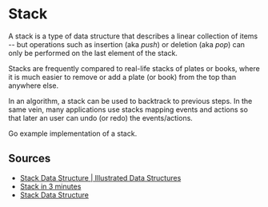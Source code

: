 # Stack

A stack is a type of data structure that describes a linear collection of items -- but operations such as insertion (aka *push*) or deletion (aka *pop*) can only be performed on the last element of the stack. 

Stacks are frequently compared to real-life stacks of plates or books, where it is much easier to remove or add a plate (or book) from the top than anywhere else.

In an algorithm, a stack can be used to backtrack to previous steps. In the same vein, many applications use stacks mapping events and actions so that later an user can undo (or redo) the events/actions.

Go example implementation of a stack.

## Sources
- [Stack Data Structure | Illustrated Data Structures](https://www.youtube.com/watch?v=I5lq6sCuABE)
- [Stack in 3 minutes](https://www.youtube.com/watch?v=KcT3aVgrrpU)
- [Stack Data Structure](https://www.coursera.org/lecture/data-structures/stacks-UdKzQ)
